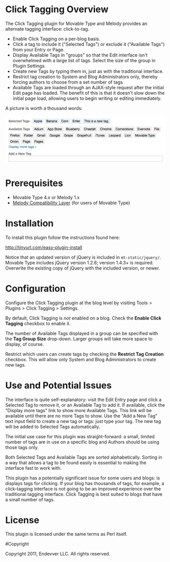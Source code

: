 # Click Tagging Overview

The Click Tagging plugin for Movable Type and Melody provides an alternate tagging interface: click-to-tag.

* Enable Click Tagging on a per-blog basis.
* Click a tag to include it ("Selected Tags") or exclude it ("Available Tags") 
  from your Entry or Page.
* Display Available Tags in "groups" so that the Edit interface isn't 
  overwhelmed with a large list of tags. Select the size of the group in 
  Plugin Settings.
* Create new Tags by typing them in, just as with the traditional interface.
* Restrict tag creation to System and Blog Administrators only, thereby 
  forcing authors to choose from a set number of tags
* Available Tags are loaded through an AJAX-style request after the initial 
  Edit page has loaded. The benefit of this is that it doesn't slow down the 
  initial page load, allowing users to begin writing or editing immediately.

A picture is worth a thousand words:

![Click Tagging Screenshot](https://github.com/endevver/mt-plugin-click-tagging/blob/master/click-tagging.png?raw=true)

# Prerequisites

* Movable Type 4.x or Melody 1.x
* [Melody Compatibility Layer](https://github.com/endevver/mt-plugin-melody-compat/downloads) (for users of Movable Type)

# Installation

To install this plugin follow the instructions found here:

http://tinyurl.com/easy-plugin-install

Notice that an updated version of jQuery is included in `mt-static/jquery/`. Movable Type includes jQuery version 1.2.6; version 1.4.3+ is required. Overwrite the existing copy of jQuery with the included version, or newer.

# Configuration

Configure the Click Tagging plugin at the blog level by visiting Tools > Plugins > Click Tagging > Settings.

By default, Click Tagging is *not* enabled on a blog. Check the **Enable Click Tagging** checkbox to enable it.

The number of Available Tags displayed in a group can be specified with the **Tag Group Size** drop-down. Larger groups will take more space to display, of course.

Restrict which users can create tags by checking the **Restrict Tag Creation** checkbox. This will allow only System and Blog Administrators to create new tags.

# Use and Potential Issues

The interface is quite self-explanatory: visit the Edit Entry page and click a Selected Tag to remove it, or an Available Tag to add it. If available, click the "Display more tags" link to show more Available Tags. This link will be available until there are no more Tags to show. Use the "Add a New Tag" text input field to create a new tag or tags: just type your tag. The new tag will be added to Selected Tags automatically.

The initial use case for this plugin was straight-forward: a small, limited number of tags are in use on a specific blog and Authors should be using those tags only.

Both Selected Tags and Available Tags are sorted alphabetically. Sorting in a way that allows a tag to be found easily is essential to making the interface fast to work with.

This plugin has a potentially significant issue for some users and blogs: is displays tags for clicking. If your blog has thousands of tags, for example, a click-tagging interface is not going to be an improved experience over the traditional tagging interface. Click Tagging is best suited to blogs that have a small number of tags.

# License

This plugin is licensed under the same terms as Perl itself.

#Copyright

Copyright 2011, Endevver LLC. All rights reserved.
